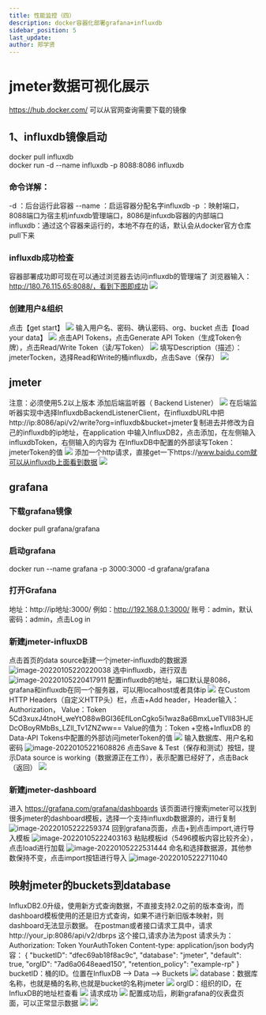 ```yaml
---
title: 性能监控（四）
description: docker容器化部署grafana+influxdb
sidebar_position: 5
last_update:
author: 郑学贤
---
```

# jmeter数据可视化展示
https://hub.docker.com/  可以从官网查询需要下载的镜像
## 1、influxdb镜像启动
docker pull influxdb        
docker run -d --name influxdb -p 8088:8086  influxdb
### 命令详解：
-d ：后台运行此容器
--name ：启运容器分配名字influxdb
-p ：映射端口，8088端口为宿主机infuxdb管理端口，8086是infuxdb容器的内部端口
influxdb：通过这个容器来运行的，本地不存在的话，默认会从docker官方仓库pull下来
### influxdb成功检查
容器部署成功即可现在可以通过浏览器去访问influxdb的管理端了
浏览器输入：http://180.76.115.65:8088/，看到下图即成功
![](http://120.77.61.138:99/wp-content/uploads/2023/01/2022-08-08-16-54-25.png)
### 创建用户&组织
点击【get start】
![](http://120.77.61.138:99/wp-content/uploads/2023/01/2022-08-08-17-09-34.png)
输入用户名、密码、确认密码、org、bucket
点击【load your  data】
![](http://120.77.61.138:99/wp-content/uploads/2023/01/2022-08-08-19-47-35.png)
点击API Tokens，点击Generate API Token（生成Token令牌），点击Read/Write Token（读/写Token）
![](http://120.77.61.138:99/wp-content/uploads/2023/01/2022-08-08-19-49-15.png)
填写Description（描述）：jmeterTocken，选择Read和Write的桶influxdb，点击Save（保存）
![](http://120.77.61.138:99/wp-content/uploads/2023/01/2022-08-08-19-50-51.png)
## jmeter
注意：必须使用5.2以上版本
添加后端监听器（ Backend Listener）
![](http://120.77.61.138:99/wp-content/uploads/2023/01/image-20220105223622463.png)
在后端监听器实现中选择InfluxdbBackendListenerClient，在influxdbURL中把http://ip:8086/api/v2/write?org=influxdb&bucket=jmeter复制进去并修改为自己的influxdb的ip地址，在application 中输入InfluxDB2，点击添加，在左侧输入influxdbToken，右侧输入的内容为 在InfluxDB中配置的外部读写Token：jmeterToken的值
![](http://120.77.61.138:99/wp-content/uploads/2023/01/2022-08-08-20-26-48.png)
添加一个http请求，直接get一下https://www.baidu.com就可以从influxdb上面看到数据
![](http://120.77.61.138:99/wp-content/uploads/2023/01/2022-08-08-20-35-29.png)
## grafana
### 下载grafana镜像
docker pull grafana/grafana
### 启动grafana
docker run --name grafana -p 3000:3000 -d grafana/grafana
### 打开Grafana
地址：http://ip地址:3000/
例如：http://192.168.0.1:3000/
账号：admin，默认密码：admin，点击Log in
### 新建jmeter-influxDB
点击首页的data  source新建一个jmeter-influxdb的数据源
![image-20220105220220038](http://120.77.61.138:99/wp-content/uploads/2023/01/image-20220105220220038.png)
选中influxdb，进行双击
![image-20220105220417911](http://120.77.61.138:99/wp-content/uploads/2023/01/image-20220105220417911.png)
配置influxdb的地址，端口默认是8086，grafana和influxdb在同一个服务器，可以用localhost或者具体ip
![](http://120.77.61.138:99/wp-content/uploads/2023/01/2022-08-08-21-05-55.png)
在Custom HTTP Headers（自定义HTTP头）栏，点击+Add header，Header输入：Authorization，
Value：Token 5Cd3xuxJ4tnoH_weYtO88wBGI36EflLonCgko5i1waz8a6BmxLueTVlI83HJEDcOBoyRMbBs_LZlI_Tv1ZNZww==
Value的值为：Token +空格+InfluxDB 的Data-API Tokens中配置的外部访问jmeterToken的值
![](http://120.77.61.138:99/wp-content/uploads/2023/01/2022-08-08-21-06-33.png)
输入数据库、用户名和密码
![image-20220105221608826](http://120.77.61.138:99/wp-content/uploads/2023/01/image-20220105221608826.png)
点击Save & Test（保存和测试）按钮，提示Data source is working（数据源正在工作），表示配置已经好了，点击Back（返回）
![](http://120.77.61.138:99/wp-content/uploads/2023/01/2022-08-08-21-12-52.png)
### 新建jmeter-dashboard
进入 https://grafana.com/grafana/dashboards 该页面进行搜索jmeter可以找到很多jmeter的dashboard模板，选择一个支持influxdb数据源的，进行复制
![image-20220105222259374](http://120.77.61.138:99/wp-content/uploads/2023/01/image-20220105222259374.png)
回到grafana页面，点击+到点击import,进行导入模板
![image-20220105222403163](http://120.77.61.138:99/wp-content/uploads/2023/01/image-20220105222403163.png)
粘贴模板id（5496模板内容比较齐全），点击load进行加载
![image-20220105222531444](http://120.77.61.138:99/wp-content/uploads/2023/01/image-20220105222531444.png)
命名和选择数据源，其他参数保持不变，点击import按钮进行导入
![image-20220105222711040](http://120.77.61.138:99/wp-content/uploads/2023/01/image-20220105222711040.png)
## 映射jmeter的buckets到database
InfluxDB2.0升级，使用新方式查询数据，不直接支持2.0之前的版本查询，而dashboard模板使用的还是旧方式查询，如果不进行新旧版本映射，则dashboard无法显示数据。
在postman或者接口请求工具中，请求http://your_ip:8086/api/v2/dbrps 这个接口,请求办法为post
请求头为：
Authorization: Token YourAuthToken
Content-type: application/json
body内容：
{
"bucketID": "dfec69ab18f8ac9c",
"database": "jmeter",
"default": true,
"orgID": "7ad6a0648eaed150",
"retention_policy": "example-rp"
}
bucketID：桶的ID。位置在InfluxDB --> Data --> Buckets
![](http://120.77.61.138:99/wp-content/uploads/2023/01/2022-08-09-10-10-51.png)
database：数据库名称，也就是桶的名称,也就是bucket的名称jmeter
![](http://120.77.61.138:99/wp-content/uploads/2023/01/2022-08-09-10-12-44.png)
orgID：组织的ID，在InfluxDB的地址栏查看
![](http://120.77.61.138:99/wp-content/uploads/2023/01/2022-08-09-10-14-14.png)
请求成功
![](http://120.77.61.138:99/wp-content/uploads/2023/01/2022-08-09-10-15-13.png)
配置成功后，刷新grafana的仪表盘页面，可以正常显示数据
![](http://120.77.61.138:99/wp-content/uploads/2023/01/2022-08-09-10-16-20.png)
![](http://120.77.61.138:99/wp-content/uploads/2023/01/2022-08-09-10-24-48.png)